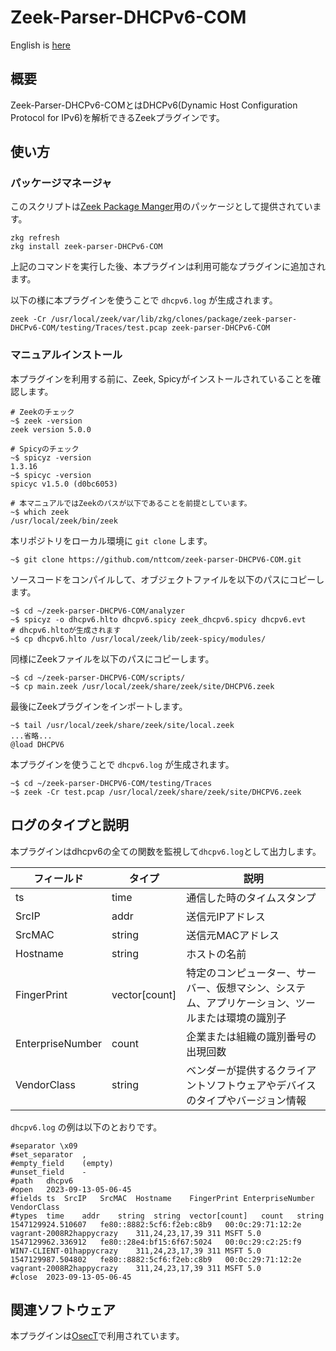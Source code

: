 # Zeek-Parser-DHCPv6-COM

English is [here](https://github.com/nttcom/zeek-parser-DHCPV6/blob/main/README_en.md)

## 概要

Zeek-Parser-DHCPv6-COMとはDHCPv6(Dynamic Host Configuration Protocol for IPv6)を解析できるZeekプラグインです。

## 使い方

### パッケージマネージャ

このスクリプトは[Zeek Package Manger](https://docs.zeek.org/projects/package-manager/en/stable/index.html)用のパッケージとして提供されています。

```
zkg refresh
zkg install zeek-parser-DHCPv6-COM
```

上記のコマンドを実行した後、本プラグインは利用可能なプラグインに追加されます。

以下の様に本プラグインを使うことで `dhcpv6.log` が生成されます。

```
zeek -Cr /usr/local/zeek/var/lib/zkg/clones/package/zeek-parser-DHCPv6-COM/testing/Traces/test.pcap zeek-parser-DHCPv6-COM
```

### マニュアルインストール

本プラグインを利用する前に、Zeek, Spicyがインストールされていることを確認します。
```
# Zeekのチェック
~$ zeek -version
zeek version 5.0.0

# Spicyのチェック
~$ spicyz -version
1.3.16
~$ spicyc -version
spicyc v1.5.0 (d0bc6053)

# 本マニュアルではZeekのパスが以下であることを前提としています。
~$ which zeek
/usr/local/zeek/bin/zeek
```

本リポジトリをローカル環境に `git clone` します。
```
~$ git clone https://github.com/nttcom/zeek-parser-DHCPV6-COM.git
```

ソースコードをコンパイルして、オブジェクトファイルを以下のパスにコピーします。
```
~$ cd ~/zeek-parser-DHCPV6-COM/analyzer
~$ spicyz -o dhcpv6.hlto dhcpv6.spicy zeek_dhcpv6.spicy dhcpv6.evt 
# dhcpv6.hltoが生成されます
~$ cp dhcpv6.hlto /usr/local/zeek/lib/zeek-spicy/modules/
```

同様にZeekファイルを以下のパスにコピーします。
```
~$ cd ~/zeek-parser-DHCPV6-COM/scripts/
~$ cp main.zeek /usr/local/zeek/share/zeek/site/DHCPV6.zeek
```

最後にZeekプラグインをインポートします。
```
~$ tail /usr/local/zeek/share/zeek/site/local.zeek
...省略...
@load DHCPV6
```

本プラグインを使うことで `dhcpv6.log` が生成されます。
```
~$ cd ~/zeek-parser-DHCPV6-COM/testing/Traces
~$ zeek -Cr test.pcap /usr/local/zeek/share/zeek/site/DHCPV6.zeek
```

## ログのタイプと説明
本プラグインはdhcpv6の全ての関数を監視して`dhcpv6.log`として出力します。

| フィールド | タイプ | 説明 |
| --- | --- | --- |
| ts | time | 通信した時のタイムスタンプ |
| SrcIP | addr | 送信元IPアドレス  |
| SrcMAC | string | 送信元MACアドレス |
| Hostname | string | ホストの名前 |
| FingerPrint | vector[count] | 特定のコンピューター、サーバー、仮想マシン、システム、アプリケーション、ツールまたは環境の識別子 |
| EnterpriseNumber | count | 企業または組織の識別番号の出現回数 |
| VendorClass | string | ベンダーが提供するクライアントソフトウェアやデバイスのタイプやバージョン情報 |

`dhcpv6.log` の例は以下のとおりです。
```
#separator \x09
#set_separator	,
#empty_field	(empty)
#unset_field	-
#path	dhcpv6
#open	2023-09-13-05-06-45
#fields	ts	SrcIP	SrcMAC	Hostname	FingerPrint	EnterpriseNumber	VendorClass
#types	time	addr	string	string	vector[count]	count	string
1547129924.510607	fe80::8882:5cf6:f2eb:c8b9	00:0c:29:71:12:2e	vagrant-2008R2happycrazy	311,24,23,17,39	311	MSFT 5.0
1547129962.336912	fe80::28e4:bf15:6f67:5024	00:0c:29:c2:25:f9	WIN7-CLIENT-01happycrazy	311,24,23,17,39	311	MSFT 5.0
1547129987.504802	fe80::8882:5cf6:f2eb:c8b9	00:0c:29:71:12:2e	vagrant-2008R2happycrazy	311,24,23,17,39	311	MSFT 5.0
#close	2023-09-13-05-06-45
```

## 関連ソフトウェア

本プラグインは[OsecT](https://github.com/nttcom/OsecT)で利用されています。

